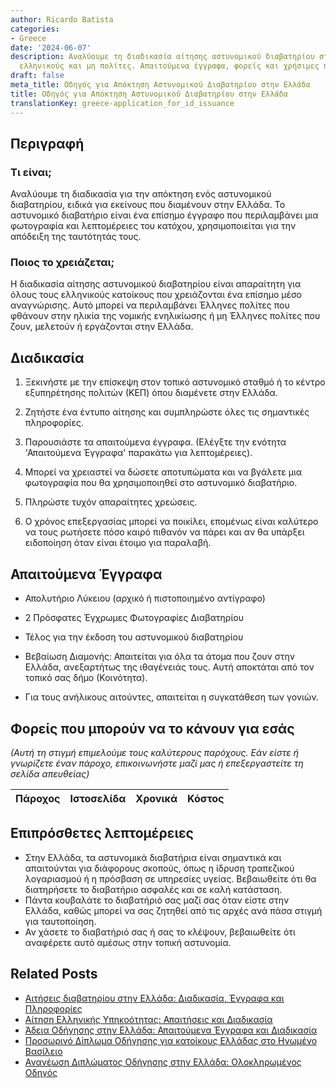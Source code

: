 ```yaml
---
author: Ricardo Batista
categories:
- Greece
date: '2024-06-07'
description: Αναλύουμε τη διαδικασία αίτησης αστυνομικού διαβατηρίου στην Ελλάδα για
  ελληνικούς και μη πολίτες. Απαιτούμενα έγγραφα, φορείς και χρήσιμες πληροφορίες.
draft: false
meta_title: Οδηγός για Απόκτηση Αστυνομικού Διαβατηρίου στην Ελλάδα
title: Οδηγός για Απόκτηση Αστυνομικού Διαβατηρίου στην Ελλάδα
translationKey: greece-application_for_id_issuance
---
```



## Περιγραφή
### Τι είναι;
Αναλύουμε τη διαδικασία για την απόκτηση ενός αστυνομικού διαβατηρίου, ειδικά για εκείνους που διαμένουν στην Ελλάδα. Το αστυνομικό διαβατήριο είναι ένα επίσημο έγγραφο που περιλαμβάνει μια φωτογραφία και λεπτομέρειες του κατόχου, χρησιμοποιείται για την απόδειξη της ταυτότητάς τους.
### Ποιος το χρειάζεται;
Η διαδικασία αίτησης αστυνομικού διαβατηρίου είναι απαραίτητη για όλους τους ελληνικούς κατοίκους που χρειάζονται ένα επίσημο μέσο αναγνώρισης. Αυτό μπορεί να περιλαμβάνει Έλληνες πολίτες που φθάνουν στην ηλικία της νομικής ενηλικίωσης ή μη Έλληνες πολίτες που ζουν, μελετούν ή εργάζονται στην Ελλάδα.

## Διαδικασία

1. Ξεκινήστε με την επίσκεψη στον τοπικό αστυνομικό σταθμό ή το κέντρο εξυπηρέτησης πολιτών (ΚΕΠ) όπου διαμένετε στην Ελλάδα.

2. Ζητήστε ένα έντυπο αίτησης και συμπληρώστε όλες τις σημαντικές πληροφορίες.

3. Παρουσιάστε τα απαιτούμενα έγγραφα. (Ελέγξτε την ενότητα 'Απαιτούμενα Έγγραφα' παρακάτω για λεπτομέρειες).

4. Μπορεί να χρειαστεί να δώσετε αποτυπώματα και να βγάλετε μια φωτογραφία που θα χρησιμοποιηθεί στο αστυνομικό διαβατήριο.

5. Πληρώστε τυχόν απαραίτητες χρεώσεις.

6. Ο χρόνος επεξεργασίας μπορεί να ποικίλει, επομένως είναι καλύτερο να τους ρωτήσετε πόσο καιρό πιθανόν να πάρει και αν θα υπάρξει ειδοποίηση όταν είναι έτοιμο για παραλαβή.

## Απαιτούμενα Έγγραφα

- Απολυτήριο Λύκειου (αρχικό ή πιστοποιημένο αντίγραφο)

- 2 Πρόσφατες Έγχρωμες Φωτογραφίες Διαβατηρίου

- Τέλος για την έκδοση του αστυνομικού διαβατηρίου

- Βεβαίωση Διαμονής: Απαιτείται για όλα τα άτομα που ζουν στην Ελλάδα, ανεξαρτήτως της ιθαγένειάς τους. Αυτή αποκτάται από τον τοπικό σας δήμο (Κοινότητα).

- Για τους ανήλικους αιτούντες, απαιτείται η συγκατάθεση των γονιών.

## Φορείς που μπορούν να το κάνουν για εσάς

_(Αυτή τη στιγμή επιμελούμε τους καλύτερους παρόχους. Εάν είστε ή γνωρίζετε έναν πάροχο, επικοινωνήστε μαζί μας ή επεξεργαστείτε τη σελίδα απευθείας)_

| Πάροχος | Ιστοσελίδα | Χρονικά | Κόστος |
| --------------- | --------------- | :-------------: | :-------------: |

## Επιπρόσθετες λεπτομέρειες
- Στην Ελλάδα, τα αστυνομικά διαβατήρια είναι σημαντικά και απαιτούνται για διάφορους σκοπούς, όπως η ίδρυση τραπεζικού λογαριασμού ή η πρόσβαση σε υπηρεσίες υγείας. Βεβαιωθείτε ότι θα διατηρήσετε το διαβατήριο ασφαλές και σε καλή κατάσταση.
- Πάντα κουβαλάτε το διαβατήριό σας μαζί σας όταν είστε στην Ελλάδα, καθώς μπορεί να σας ζητηθεί από τις αρχές ανά πάσα στιγμή για ταυτοποίηση.
- Αν χάσετε το διαβατήριό σας ή σας το κλέψουν, βεβαιωθείτε ότι αναφέρετε αυτό αμέσως στην τοπική αστυνομία.
## Related Posts

- [Αιτήσεις διαβατηρίου στην Ελλάδα: Διαδικασία, Έγγραφα και Πληροφορίες](https://tramitit.com/el/guides/greece/aitese_gia_ekdose_diabateriou/)
- [Αίτηση Ελληνικής Υπηκοότητας: Απαιτήσεις και Διαδικασία](https://tramitit.com/el/guides/greece/aitese_gia_apoktese_ellenikes_ithageneias/)
- [Άδεια Οδήγησης στην Ελλάδα: Απαιτούμενα Έγγραφα και Διαδικασία](https://tramitit.com/el/guides/greece/aitese_gia_adeia_odegeses/)
- [Προσωρινό Δίπλωμα Οδήγησης για κατοίκους Ελλάδας στο Ηνωμένο Βασίλειο](https://tramitit.com/el/guides/greece/aitese_gia_dokimastike_adeia_odegeses/)
- [Ανανέωση Διπλώματος Οδήγησης στην Ελλάδα: Ολοκληρωμένος Οδηγός](https://tramitit.com/el/guides/greece/aitese_gia_ananeose_adeias_odegeses/)